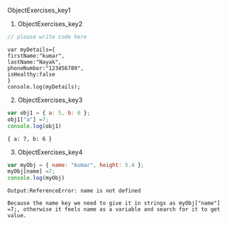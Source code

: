 ObjectExercises_key1
1. ObjectExercises_key2
```javascript
// please write code here
```

```solution
var myDetails={
firstName:"kumar",
lastName:"Nayak",
phoneNumber:"123456789",
isHealthy:false
}
console.log(myDetails);
```
 
2. ObjectExercises_key3
```javascript
var obj1 = { a: 5, b: 6 };
obj1["a"] =7;
console.log(obj1)     
```

```solution
{ a: 7, b: 6 }
```

3. ObjectExercises_key4
```javascript
var myObj = { name: "kumar", height: 5.4 };
myObj[name] =7;
console.log(myObj)
```
```solution
Output:ReferenceError: name is not defined

Because the name key we need to give it in strings as myObj["name"] =7;, otherwise it feels name as a variable and search for it to get value.
```
